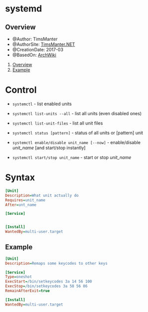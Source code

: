 # systemd

## Overview

* @Author: TimsManter
* @AuthorSite: [TimsManter.NET](http://timsmanter.net/)
* @CreationDate: 2017-03
* @BasedOn: [ArchWiki][basedon]

[basedon]: https://wiki.archlinux.org/index.php/Systemd

<!-- TOC -->

1. [Overview](#overview)
2. [Example](#example)

<!-- /TOC -->

# Control

- `systemctl` - list enabled units
- `systemctl list-units --all` - list all units (even disabled ones)
- `systemctl list-unit-files` - list all unit files

- `systemctl status [pattern]` - status of all units or [pattern] unit
- `systemctl enable/disable unit_name [--now]` - enable/disable _unit_name_ [and
start/stop instantly]
- `systemctl start/stop unit_name` - start or stop _unit_name_

# Syntax

```ini
[Unit]
Description=What unit actually do
Requires=unit_name
After=unt_name

[Service]


[Install]
WantedBy=multi-user.target
```

## Example

```ini
[Unit]
Description=Remaps some keycodes to other keys

[Service]
Type=oneshot
ExecStart=/bin/setkeycodes 3a 14 56 100
ExecStop=/bin/setkeycodes 3a 58 56 86
RemainAfterExit=true

[Install]
WantedBy=multi-user.target
```